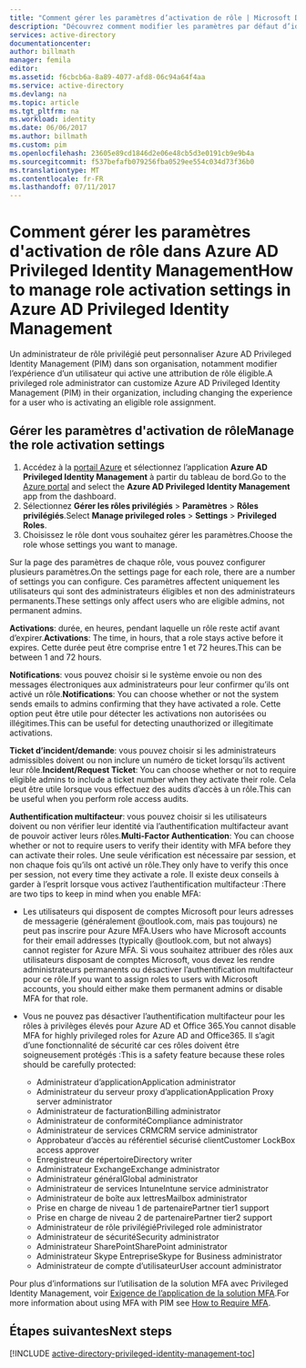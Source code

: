 ```yaml
---
title: "Comment gérer les paramètres d’activation de rôle | Microsoft Docs"
description: "Découvrez comment modifier les paramètres par défaut d’identités privilégiées avec l’extension Azure Active Directory Privileged Identity Management."
services: active-directory
documentationcenter: 
author: billmath
manager: femila
editor: 
ms.assetid: f6cbcb6a-8a89-4077-afd8-06c94a64f4aa
ms.service: active-directory
ms.devlang: na
ms.topic: article
ms.tgt_pltfrm: na
ms.workload: identity
ms.date: 06/06/2017
ms.author: billmath
ms.custom: pim
ms.openlocfilehash: 23605e89cd1846d2e06e48cb5d3e0191cb9e9b4a
ms.sourcegitcommit: f537befafb079256fba0529ee554c034d73f36b0
ms.translationtype: MT
ms.contentlocale: fr-FR
ms.lasthandoff: 07/11/2017
---
```

# <a name="how-to-manage-role-activation-settings-in-azure-ad-privileged-identity-management"></a><span data-ttu-id="83b6f-103">Comment gérer les paramètres d'activation de rôle dans Azure AD Privileged Identity Management</span><span class="sxs-lookup"><span data-stu-id="83b6f-103">How to manage role activation settings in Azure AD Privileged Identity Management</span></span>
<span data-ttu-id="83b6f-104">Un administrateur de rôle privilégié peut personnaliser Azure AD Privileged Identity Management (PIM) dans son organisation, notamment modifier l’expérience d’un utilisateur qui active une attribution de rôle éligible.</span><span class="sxs-lookup"><span data-stu-id="83b6f-104">A privileged role administrator can customize Azure AD Privileged Identity Management (PIM) in their organization, including changing the experience for a user who is activating an eligible role assignment.</span></span>

## <a name="manage-the-role-activation-settings"></a><span data-ttu-id="83b6f-105">Gérer les paramètres d'activation de rôle</span><span class="sxs-lookup"><span data-stu-id="83b6f-105">Manage the role activation settings</span></span>
1. <span data-ttu-id="83b6f-106">Accédez à la [portail Azure](https://portal.azure.com) et sélectionnez l’application **Azure AD Privileged Identity Management** à partir du tableau de bord.</span><span class="sxs-lookup"><span data-stu-id="83b6f-106">Go to the [Azure portal](https://portal.azure.com) and select the **Azure AD Privileged Identity Management** app from the dashboard.</span></span>
2. <span data-ttu-id="83b6f-107">Sélectionnez **Gérer les rôles privilégiés** > **Paramètres** > **Rôles privilégiés**.</span><span class="sxs-lookup"><span data-stu-id="83b6f-107">Select **Manage privileged roles** > **Settings** > **Privileged Roles**.</span></span>
3. <span data-ttu-id="83b6f-108">Choisissez le rôle dont vous souhaitez gérer les paramètres.</span><span class="sxs-lookup"><span data-stu-id="83b6f-108">Choose the role whose settings you want to manage.</span></span>

<span data-ttu-id="83b6f-109">Sur la page des paramètres de chaque rôle, vous pouvez configurer plusieurs paramètres.</span><span class="sxs-lookup"><span data-stu-id="83b6f-109">On the settings page for each role, there are a number of settings you can configure.</span></span> <span data-ttu-id="83b6f-110">Ces paramètres affectent uniquement les utilisateurs qui sont des administrateurs éligibles et non des administrateurs permanents.</span><span class="sxs-lookup"><span data-stu-id="83b6f-110">These settings only affect users who are eligible admins, not permanent admins.</span></span>

<span data-ttu-id="83b6f-111">**Activations**: durée, en heures, pendant laquelle un rôle reste actif avant d’expirer.</span><span class="sxs-lookup"><span data-stu-id="83b6f-111">**Activations**: The time, in hours, that a role stays active before it expires.</span></span> <span data-ttu-id="83b6f-112">Cette durée peut être comprise entre 1 et 72 heures.</span><span class="sxs-lookup"><span data-stu-id="83b6f-112">This can be between 1 and 72 hours.</span></span>

<span data-ttu-id="83b6f-113">**Notifications**: vous pouvez choisir si le système envoie ou non des messages électroniques aux administrateurs pour leur confirmer qu’ils ont activé un rôle.</span><span class="sxs-lookup"><span data-stu-id="83b6f-113">**Notifications**: You can choose whether or not the system sends emails to admins confirming that they have activated a role.</span></span> <span data-ttu-id="83b6f-114">Cette option peut être utile pour détecter les activations non autorisées ou illégitimes.</span><span class="sxs-lookup"><span data-stu-id="83b6f-114">This can be useful for detecting unauthorized or illegitimate activations.</span></span>

<span data-ttu-id="83b6f-115">**Ticket d’incident/demande**: vous pouvez choisir si les administrateurs admissibles doivent ou non inclure un numéro de ticket lorsqu’ils activent leur rôle.</span><span class="sxs-lookup"><span data-stu-id="83b6f-115">**Incident/Request Ticket**: You can choose whether or not to require eligible admins to include a ticket number when they activate their role.</span></span> <span data-ttu-id="83b6f-116">Cela peut être utile lorsque vous effectuez des audits d’accès à un rôle.</span><span class="sxs-lookup"><span data-stu-id="83b6f-116">This can be useful when you perform role access audits.</span></span>

<span data-ttu-id="83b6f-117">**Authentification multifacteur**: vous pouvez choisir si les utilisateurs doivent ou non vérifier leur identité via l’authentification multifacteur avant de pouvoir activer leurs rôles.</span><span class="sxs-lookup"><span data-stu-id="83b6f-117">**Multi-Factor Authentication**: You can choose whether or not to require users to verify their identity with MFA before they can activate their roles.</span></span> <span data-ttu-id="83b6f-118">Une seule vérification est nécessaire par session, et non chaque fois qu’ils ont activé un rôle.</span><span class="sxs-lookup"><span data-stu-id="83b6f-118">They only have to verify this once per session, not every time they activate a role.</span></span> <span data-ttu-id="83b6f-119">Il existe deux conseils à garder à l’esprit lorsque vous activez l’authentification multifacteur :</span><span class="sxs-lookup"><span data-stu-id="83b6f-119">There are two tips to keep in mind when you enable MFA:</span></span>

* <span data-ttu-id="83b6f-120">Les utilisateurs qui disposent de comptes Microsoft pour leurs adresses de messagerie (généralement @outlook.com, mais pas toujours) ne peut pas inscrire pour Azure MFA.</span><span class="sxs-lookup"><span data-stu-id="83b6f-120">Users who have Microsoft accounts for their email addresses (typically @outlook.com, but not always) cannot register for Azure MFA.</span></span> <span data-ttu-id="83b6f-121">Si vous souhaitez attribuer des rôles aux utilisateurs disposant de comptes Microsoft, vous devez les rendre administrateurs permanents ou désactiver l’authentification multifacteur pour ce rôle.</span><span class="sxs-lookup"><span data-stu-id="83b6f-121">If you want to assign roles to users with Microsoft accounts, you should either make them permanent admins or disable MFA for that role.</span></span>
* <span data-ttu-id="83b6f-122">Vous ne pouvez pas désactiver l’authentification multifacteur pour les rôles à privilèges élevés pour Azure AD et Office 365.</span><span class="sxs-lookup"><span data-stu-id="83b6f-122">You cannot disable MFA for highly privileged roles for Azure AD and Office365.</span></span> <span data-ttu-id="83b6f-123">Il s’agit d’une fonctionnalité de sécurité car ces rôles doivent être soigneusement protégés :</span><span class="sxs-lookup"><span data-stu-id="83b6f-123">This is a safety feature because these roles should be carefully protected:</span></span>  
  
  * <span data-ttu-id="83b6f-124">Administrateur d’application</span><span class="sxs-lookup"><span data-stu-id="83b6f-124">Application administrator</span></span>
  * <span data-ttu-id="83b6f-125">Administrateur du serveur proxy d’application</span><span class="sxs-lookup"><span data-stu-id="83b6f-125">Application Proxy server administrator</span></span>
  * <span data-ttu-id="83b6f-126">Administrateur de facturation</span><span class="sxs-lookup"><span data-stu-id="83b6f-126">Billing administrator</span></span>  
  * <span data-ttu-id="83b6f-127">Administrateur de conformité</span><span class="sxs-lookup"><span data-stu-id="83b6f-127">Compliance administrator</span></span>  
  * <span data-ttu-id="83b6f-128">Administrateur de services CRM</span><span class="sxs-lookup"><span data-stu-id="83b6f-128">CRM service administrator</span></span>
  * <span data-ttu-id="83b6f-129">Approbateur d’accès au référentiel sécurisé client</span><span class="sxs-lookup"><span data-stu-id="83b6f-129">Customer LockBox access approver</span></span>
  * <span data-ttu-id="83b6f-130">Enregistreur de répertoire</span><span class="sxs-lookup"><span data-stu-id="83b6f-130">Directory writer</span></span>  
  * <span data-ttu-id="83b6f-131">Administrateur Exchange</span><span class="sxs-lookup"><span data-stu-id="83b6f-131">Exchange administrator</span></span>  
  * <span data-ttu-id="83b6f-132">Administrateur général</span><span class="sxs-lookup"><span data-stu-id="83b6f-132">Global administrator</span></span>
  * <span data-ttu-id="83b6f-133">Administrateur de services Intune</span><span class="sxs-lookup"><span data-stu-id="83b6f-133">Intune service administrator</span></span>
  * <span data-ttu-id="83b6f-134">Administrateur de boîte aux lettres</span><span class="sxs-lookup"><span data-stu-id="83b6f-134">Mailbox administrator</span></span>  
  * <span data-ttu-id="83b6f-135">Prise en charge de niveau 1 de partenaire</span><span class="sxs-lookup"><span data-stu-id="83b6f-135">Partner tier1 support</span></span>  
  * <span data-ttu-id="83b6f-136">Prise en charge de niveau 2 de partenaire</span><span class="sxs-lookup"><span data-stu-id="83b6f-136">Partner tier2 support</span></span>  
  * <span data-ttu-id="83b6f-137">Administrateur de rôle privilégié</span><span class="sxs-lookup"><span data-stu-id="83b6f-137">Privileged role administrator</span></span>   
  * <span data-ttu-id="83b6f-138">Administrateur de sécurité</span><span class="sxs-lookup"><span data-stu-id="83b6f-138">Security administrator</span></span>  
  * <span data-ttu-id="83b6f-139">Administrateur SharePoint</span><span class="sxs-lookup"><span data-stu-id="83b6f-139">SharePoint administrator</span></span>  
  * <span data-ttu-id="83b6f-140">Administrateur Skype Entreprise</span><span class="sxs-lookup"><span data-stu-id="83b6f-140">Skype for Business administrator</span></span>  
  * <span data-ttu-id="83b6f-141">Administrateur de compte d’utilisateur</span><span class="sxs-lookup"><span data-stu-id="83b6f-141">User account administrator</span></span>  

<span data-ttu-id="83b6f-142">Pour plus d’informations sur l’utilisation de la solution MFA avec Privileged Identity Management, voir [Exigence de l’application de la solution MFA](active-directory-privileged-identity-management-how-to-require-mfa.md).</span><span class="sxs-lookup"><span data-stu-id="83b6f-142">For more information about using MFA with PIM see [How to Require MFA](active-directory-privileged-identity-management-how-to-require-mfa.md).</span></span>

<!--PLACEHOLDER: Need an explanation of what the temporary Global Administrator setting is for.-->

<!--Every topic should have next steps and links to the next logical set of content to keep the customer engaged-->
## <a name="next-steps"></a><span data-ttu-id="83b6f-143">Étapes suivantes</span><span class="sxs-lookup"><span data-stu-id="83b6f-143">Next steps</span></span>
[!INCLUDE [active-directory-privileged-identity-management-toc](../../includes/active-directory-privileged-identity-management-toc.md)]

